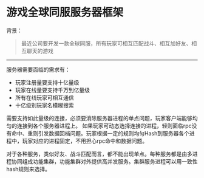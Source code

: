
# 游戏全球同服服务器框架

背景：
>最近公司要开发一款全球同服，所有玩家可相互匹配战斗、相互加好友、相互聊天的游戏

------

服务器需要面临的需求有：

* 玩家注册量要支持十亿量级
* 玩家在线量要支持千万到亿量级
* 所有在线玩家可相互通信
* 十亿级别玩家名模糊搜索


需要支持如此量级的连接，必须要消除服务器进程的单点问题，玩家客户端能够均匀的连接到各个服务器进程上。
如果玩家可动态选择连接的进程，轻则面临rpc没有命中、重则引发数据回档问题。玩家根据一定的规则均匀Hash到服务器各个进程中，玩家对应的进程固定，不用担心rpc命中和数据问题。

对于各种服务，类似好友、战斗匹配而言，都不能出现单点。每种服务都是由多进程协同组成功能集群，功能集群对外提供高并发服务。集群服务进程可以用一致性hash规则来选择。




